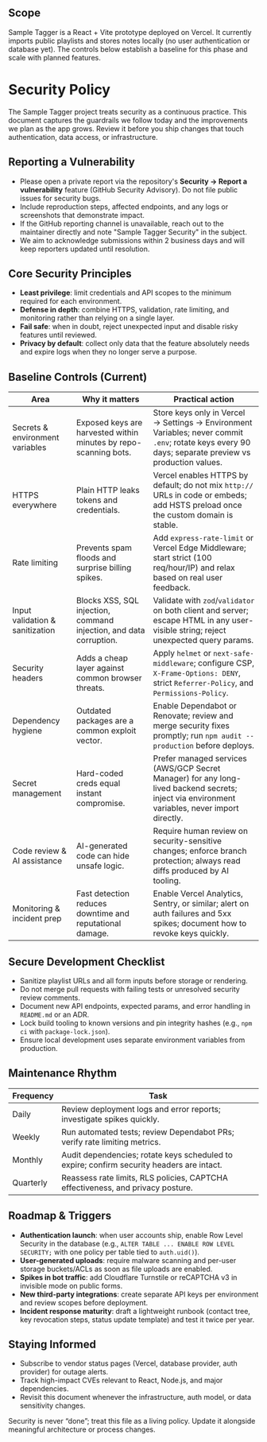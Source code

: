 ## Scope
Sample Tagger is a React + Vite prototype deployed on Vercel. It currently imports public playlists and stores notes locally (no user authentication or database yet). The controls below establish a baseline for this phase and scale with planned features.

# Security Policy

The Sample Tagger project treats security as a continuous practice. This document captures the guardrails we follow today and the improvements we plan as the app grows. Review it before you ship changes that touch authentication, data access, or infrastructure.

## Reporting a Vulnerability

- Please open a private report via the repository's **Security → Report a vulnerability** feature (GitHub Security Advisory). Do not file public issues for security bugs.
- Include reproduction steps, affected endpoints, and any logs or screenshots that demonstrate impact.
- If the GitHub reporting channel is unavailable, reach out to the maintainer directly and note "Sample Tagger Security" in the subject.
- We aim to acknowledge submissions within 2 business days and will keep reporters updated until resolution.

## Core Security Principles

- **Least privilege**: limit credentials and API scopes to the minimum required for each environment.
- **Defense in depth**: combine HTTPS, validation, rate limiting, and monitoring rather than relying on a single layer.
- **Fail safe**: when in doubt, reject unexpected input and disable risky features until reviewed.
- **Privacy by default**: collect only data that the feature absolutely needs and expire logs when they no longer serve a purpose.

## Baseline Controls (Current)

| Area | Why it matters | Practical action |
| --- | --- | --- |
| Secrets & environment variables | Exposed keys are harvested within minutes by repo-scanning bots. | Store keys only in Vercel → Settings → Environment Variables; never commit `.env`; rotate keys every 90 days; separate preview vs production values. |
| HTTPS everywhere | Plain HTTP leaks tokens and credentials. | Vercel enables HTTPS by default; do not mix `http://` URLs in code or embeds; add HSTS preload once the custom domain is stable. |
| Rate limiting | Prevents spam floods and surprise billing spikes. | Add `express-rate-limit` or Vercel Edge Middleware; start strict (100 req/hour/IP) and relax based on real user feedback. |
| Input validation & sanitization | Blocks XSS, SQL injection, command injection, and data corruption. | Validate with `zod`/`validator` on both client and server; escape HTML in any user-visible string; reject unexpected query params. |
| Security headers | Adds a cheap layer against common browser threats. | Apply `helmet` or `next-safe-middleware`; configure CSP, `X-Frame-Options: DENY`, strict `Referrer-Policy`, and `Permissions-Policy`. |
| Dependency hygiene | Outdated packages are a common exploit vector. | Enable Dependabot or Renovate; review and merge security fixes promptly; run `npm audit --production` before deploys. |
| Secret management | Hard-coded creds equal instant compromise. | Prefer managed services (AWS/GCP Secret Manager) for any long-lived backend secrets; inject via environment variables, never import directly. |
| Code review & AI assistance | AI-generated code can hide unsafe logic. | Require human review on security-sensitive changes; enforce branch protection; always read diffs produced by AI tooling. |
| Monitoring & incident prep | Fast detection reduces downtime and reputational damage. | Enable Vercel Analytics, Sentry, or similar; alert on auth failures and 5xx spikes; document how to revoke keys quickly. |

## Secure Development Checklist

- Sanitize playlist URLs and all form inputs before storage or rendering.
- Do not merge pull requests with failing tests or unresolved security review comments.
- Document new API endpoints, expected params, and error handling in `README.md` or an ADR.
- Lock build tooling to known versions and pin integrity hashes (e.g., `npm ci` with `package-lock.json`).
- Ensure local development uses separate environment variables from production.

## Maintenance Rhythm

| Frequency | Task |
| --- | --- |
| Daily | Review deployment logs and error reports; investigate spikes quickly. |
| Weekly | Run automated tests; review Dependabot PRs; verify rate limiting metrics. |
| Monthly | Audit dependencies; rotate keys scheduled to expire; confirm security headers are intact. |
| Quarterly | Reassess rate limits, RLS policies, CAPTCHA effectiveness, and privacy posture. |

## Roadmap & Triggers

- **Authentication launch**: when user accounts ship, enable Row Level Security in the database (e.g., `ALTER TABLE ... ENABLE ROW LEVEL SECURITY;` with one policy per table tied to `auth.uid()`).
- **User-generated uploads**: require malware scanning and per-user storage buckets/ACLs as soon as file uploads are enabled.
- **Spikes in bot traffic**: add Cloudflare Turnstile or reCAPTCHA v3 in invisible mode on public forms.
- **New third-party integrations**: create separate API keys per environment and review scopes before deployment.
- **Incident response maturity**: draft a lightweight runbook (contact tree, key revocation steps, status update template) and test it twice per year.

## Staying Informed

- Subscribe to vendor status pages (Vercel, database provider, auth provider) for outage alerts.
- Track high-impact CVEs relevant to React, Node.js, and major dependencies.
- Revisit this document whenever the infrastructure, auth model, or data sensitivity changes.

Security is never “done”; treat this file as a living policy. Update it alongside meaningful architecture or process changes.
